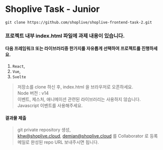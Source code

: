 # Shoplive Task - Junior

```
git clone https://github.com/shoplive/shoplive-frontend-task-2.git
```

### 프로젝트 내부 index.html 파일에 과제 내용이 있습니다.

#### 다음 프레임워크 또는 라이브러리중 한가지를 자유롭게 선택하여 프로젝트를 진행하세요.

1. `React`,
2. `Vue`,
3. `Svelte`

> 저장소를 clone 하신 후, index.html 을 브라우저로 오픈하세요.<br />Node 버전 : v14<br /> 이벤트, 제스처, 애니메이션 관련된 라이브러리는 사용하지 않습니다. Javascript 이벤트를 사용해주세요.

#### 결과물 제출

> git private repository 생성,<br /> khw@shoplive.cloud, demian@shoplive.cloud 를 Collaborator 로 등록 <br /> 메일로 완성된 repo URL 보내주시면 됩니다.
